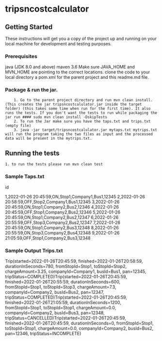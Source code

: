 # tripsncostcalculator

## Getting Started

These instructions will get you a copy of the project up and running on your local machine for development and testing purposes.
 
### Prerequisites

java (JDK 8.0 and above)
maven 3.6
Make sure JAVA_HOME and MVN_HOME are pointing to the correct locations.
clone the code to your local directory
a pom.xml for the parent project and this readme.md file.

### Package & run the jar.

		1. Go to the parent project directory and run mvn clean install.(This creates the jar tripsncostcalulator.jar inside the target folder) (this takes some time when run for the first time). It also runs the tests. If you don't want the tests to run while packaging the jar run #### sudo mvn clean install -DskipTests
		2. To run the Jar make sure you have the taps.txt and trips.txt (empty file)
		3. java -jar target/tripsncostcalulator.jar mytaps.txt mytrips.txt will run the program taking the two files as input and the processed data will be present in the mytrips.txt.
	
## Running the tests

	1. to run the tests please run mvn clean test
  
### Sample Taps.txt

id
 
1,2022-01-26 20:45:59,ON,Stop1,Company1,Bus1,12345
2,2022-01-26 20:58:59,OFF,Stop2,Company1,Bus1,12345
3,2022-01-26 20:45:59,ON,Stop1,Company2,Bus2,12346
4,2022-01-26 20:45:59,OFF,Stop1,Company2,Bus2,12346
5,2022-01-26 20:45:59,ON,Stop1,Company2,Bus2,12347
6,2022-01-26 20:55:59,OFF,Stop3,Company2,Bus2,12347
7,2022-01-26 20:45:59,ON,Stop1,Company2,Bus3,12348
8,2022-01-26 20:55:59,ON,Stop3,Company2,Bus4,12348
9,2022-01-26 21:05:59,OFF,Stop1,Company2,Bus3,12348

### Sample Output Trips.txt

Trip(started=2022-01-26T20:45:59, finished=2022-01-26T20:58:59, durationInSeconds=780, fromStopId=Stop1, toStopId=Stop2, chargeAmount=3.25, companyId=Company1, busId=Bus1, pan=12345, tripStatus=COMPLETED)Trip(started=2022-01-26T20:45:59, finished=2022-01-26T20:55:59, durationInSeconds=600, fromStopId=Stop1, toStopId=Stop3, chargeAmount=7.3, companyId=Company2, busId=Bus2, pan=12347, tripStatus=COMPLETED)Trip(started=2022-01-26T20:45:59, finished=2022-01-26T21:05:59, durationInSeconds=1200, fromStopId=Stop1, toStopId=Stop1, chargeAmount=0.0, companyId=Company2, busId=Bus3, pan=12348, tripStatus=CANCELLED)Trip(started=2022-01-26T20:45:59, finished=2022-01-26T20:45:59, durationInSeconds=0, fromStopId=Stop1, toStopId=Stop1, chargeAmount=0.0, companyId=Company2, busId=Bus2, pan=12346, tripStatus=INCOMPLETE)
